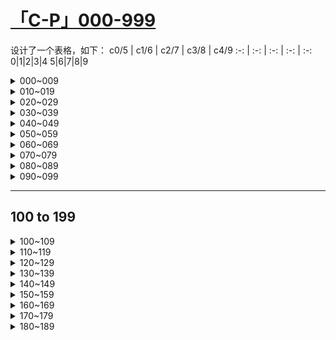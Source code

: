 # [「C-P」000-999](https://github.com/bingdu748/c_d-project/issues/5)

设计了一个表格，如下：
c0/5 | c1/6 | c2/7 | c3/8 | c4/9
 :-: |  :-: |  :-: |  :-: | :-:
0|1|2|3|4
5|6|7|8|9

<details><summary>000~009</summary>

c0/5 | c1/6 | c2/7 | c3/8 | c4/9
 :-: |  :-: |  :-: |  :-: | :-:
![000](https://github.com/bingdu748/c_d-project/assets/50004335/4433d9f6-062e-4d6b-a11d-bc90ffb750a8)000|![001](https://github.com/bingdu748/c_d-project/assets/50004335/98cf2657-fd2e-427d-bf2a-245f7ba4b287)001|![002](https://github.com/bingdu748/c_d-project/assets/50004335/4fda1a67-d57b-437b-8b50-76d9c2efc760)002|![003](https://github.com/bingdu748/c_d-project/assets/50004335/b40119e2-38c2-42ca-95ed-b9bf2c011bb3)003|![004](https://github.com/bingdu748/c_d-project/assets/50004335/fb18a275-c04e-4b2b-b1cf-48630215ea54)004
![005](https://github.com/bingdu748/c_d-project/assets/50004335/b0e7371a-40f0-4af9-9c3f-db3086243f26)005|![006](https://github.com/bingdu748/c_d-project/assets/50004335/d909f532-4525-4aa7-b1f6-74183517356f)006|![007](https://github.com/bingdu748/c_d-project/assets/50004335/e3dc1f20-dd06-45b8-b592-a4e196349016)007|![008](https://github.com/bingdu748/c_d-project/assets/50004335/cf1cbd09-ca8f-4aec-ac26-5d2a6a977fcf)008|![009](https://github.com/bingdu748/c_d-project/assets/50004335/5a555661-479d-4357-ada6-49875fe279b3)009

</details>
<details><summary>010~019</summary>

c0/5 | c1/6 | c2/7 | c3/8 | c4/9
 :-: |  :-: |  :-: |  :-: | :-:
![010](https://github.com/bingdu748/c_d-project/assets/50004335/0a7d99e4-4f2d-4f39-8675-4ce837720842)010|![011](https://github.com/bingdu748/c_d-project/assets/50004335/409acd10-82b7-40a0-934a-866dd292d2e8)011|![012](https://github.com/bingdu748/c_d-project/assets/50004335/b390f754-8609-4c4f-b3ee-ea387e77e3e2)012|![013](https://github.com/bingdu748/c_d-project/assets/50004335/9fcbc115-9daa-4ff5-8c2f-597992fc8485)013|![014](https://github.com/bingdu748/c_d-project/assets/50004335/69f2dcac-3a44-4f62-90aa-7454461251b8)014
![015](https://github.com/bingdu748/c_d-project/assets/50004335/278074df-391d-4de3-a012-adb4edb12148)015|![016](https://github.com/bingdu748/c_d-project/assets/50004335/52b1df2f-0055-44f5-b5fa-34ee5e295b30)016|![017](https://github.com/bingdu748/c_d-project/assets/50004335/0288108c-f5c3-4948-8bef-b1be09d531bc)017|![018](https://github.com/bingdu748/c_d-project/assets/50004335/efdf037f-13c0-4d82-85ed-56d2975bc4c0)018|![019](https://github.com/bingdu748/c_d-project/assets/50004335/9a1a1e6a-e2ea-41ab-a1f9-ee18d6d36033)019

</details>
<details><summary>020~029</summary>

c0/5 | c1/6 | c2/7 | c3/8 | c4/9
 :-: |  :-: |  :-: |  :-: | :-:
![020](https://github.com/bingdu748/c_d-project/assets/50004335/338c1cc1-8fea-437b-988c-fb836a50d0b9)020|![021](https://github.com/bingdu748/c_d-project/assets/50004335/77150640-3bd6-4b66-910c-086fac516427)021|![022](https://github.com/bingdu748/c_d-project/assets/50004335/71b443bd-846d-4779-8739-05c691881a9d)022|![023](https://github.com/bingdu748/c_d-project/assets/50004335/869638f8-fae3-4eb6-a476-9cb4fb78deb2)023|![024](https://github.com/bingdu748/c_d-project/assets/50004335/43625505-1191-4fd6-9420-13f9b727e5d4)024
![025](https://github.com/bingdu748/c_d-project/assets/50004335/d0552c60-0c62-4910-9306-a0fe604b42c7)025|![026](https://github.com/bingdu748/c_d-project/assets/50004335/5872b445-dc1d-41a7-9743-668aed799629)026|![027](https://github.com/bingdu748/c_d-project/assets/50004335/bbfe4e96-c12d-41f8-a1c1-1ca96ce44301)027|![028](https://github.com/bingdu748/c_d-project/assets/50004335/cba9ffdb-2990-46ce-9144-6d6beba3f31b)028|![029](https://github.com/bingdu748/c_d-project/assets/50004335/2e207fde-afcd-4617-a405-51a09a639892)029

</details>
<details><summary>030~039</summary>

c0/5 | c1/6 | c2/7 | c3/8 | c4/9
 :-: |  :-: |  :-: |  :-: | :-:
![030](https://github.com/bingdu748/c_d-project/assets/50004335/c2e188dd-49b7-46d7-aecf-11bacfe57bec)030|![031](https://github.com/bingdu748/c_d-project/assets/50004335/6cbc0686-17a2-491f-b6c9-5ee13c1defc0)031|![032](https://github.com/bingdu748/c_d-project/assets/50004335/f775fd5d-0d6a-4a4b-86ea-1a630e74b9ce)032|![033](https://github.com/bingdu748/c_d-project/assets/50004335/f780801e-a065-4319-82b1-5e89e0fd63eb)033|![034](https://github.com/bingdu748/c_d-project/assets/50004335/176e8698-f518-4362-8272-11f5a8097f72)034
![035](https://github.com/bingdu748/c_d-project/assets/50004335/59eb8e57-bdae-4081-889e-098bd454164a)035|![036](https://github.com/bingdu748/c_d-project/assets/50004335/96dd6b73-15f7-48f7-83f4-9437da911163)036|![037](https://github.com/bingdu748/c_d-project/assets/50004335/a8b32a89-7c60-466a-a952-c3b417847ffa)037|![038](https://github.com/bingdu748/c_d-project/assets/50004335/a5c9701f-c8c6-49b7-8bbf-2de9494a2177)038|![039](https://github.com/bingdu748/c_d-project/assets/50004335/1d59abc8-a1ac-4327-88b1-a4f1e76d826b)039

</details>
<details><summary>040~049</summary>

c0/5 | c1/6 | c2/7 | c3/8 | c4/9
 :-: |  :-: |  :-: |  :-: | :-:
![040](https://github.com/bingdu748/c_d-project/assets/50004335/a32c273f-479d-4ac5-971c-8bc861bf19f6)040|![041](https://github.com/bingdu748/c_d-project/assets/50004335/b4fec8d6-a6b8-4804-bdb3-547633663686)041|![042](https://github.com/bingdu748/c_d-project/assets/50004335/9a9166ce-3eb6-4f5d-a25d-02175531833e)042|![043](https://github.com/bingdu748/c_d-project/assets/50004335/c6f9b4ed-76f7-4d8f-9e82-e81343516ca4)043|![044](https://github.com/bingdu748/c_d-project/assets/50004335/68a3a93f-c5ce-4e53-9665-07f90c06ca33)044
![045](https://github.com/bingdu748/c_d-project/assets/50004335/60259b02-49b8-49b1-884b-70f6526b8bd8)045|![046](https://github.com/bingdu748/c_d-project/assets/50004335/a61ee494-ccb1-41c1-adf8-c308972e065e)046|![047](https://github.com/bingdu748/c_d-project/assets/50004335/830c9905-122d-4a91-ac63-ac277de56263)047|![048](https://github.com/bingdu748/c_d-project/assets/50004335/69b65ee3-4250-4849-ac15-7e33588e03cf)048|![049](https://github.com/bingdu748/c_d-project/assets/50004335/a584240a-67fc-4de4-9ea3-e86b2fbc2afc)049

</details>
<details><summary>050~059</summary>

c0/5 | c1/6 | c2/7 | c3/8 | c4/9
 :-: |  :-: |  :-: |  :-: | :-:
![050](https://github.com/bingdu748/c_d-project/assets/50004335/133847e3-6eaa-43f4-b238-3a718d731fb3)050|![051](https://github.com/bingdu748/c_d-project/assets/50004335/1d9e234a-397d-4b49-817d-ca663b258759)051|![052](https://github.com/bingdu748/c_d-project/assets/50004335/cf4c1a7a-56d5-411e-9b2c-f6ba992f2113)052|![053](https://github.com/bingdu748/c_d-project/assets/50004335/503fbf61-e987-438d-a971-e1825b99b8c5)053|![054](https://github.com/bingdu748/c_d-project/assets/50004335/cc710b02-9136-4cfb-ba6f-79f86c2fb27e)054
![055](https://github.com/bingdu748/c_d-project/assets/50004335/10b0bb25-9982-472c-8b89-d2551c61a5cd)055|![056](https://github.com/bingdu748/c_d-project/assets/50004335/c31f650c-badc-480d-9437-204aa27a87e0)056|![057](https://github.com/bingdu748/c_d-project/assets/50004335/3baa6836-7ece-4780-8895-70dda141b709)057|![058](https://github.com/bingdu748/c_d-project/assets/50004335/2de42c00-d077-4e51-b626-069f29869df4)058|![059](https://github.com/bingdu748/c_d-project/assets/50004335/cc82a895-4e1b-49fd-a427-9a68574e3938)059

</details>
<details><summary>060~069</summary>

c0/5 | c1/6 | c2/7 | c3/8 | c4/9
 :-: |  :-: |  :-: |  :-: | :-:
![060](https://github.com/bingdu748/c_d-project/assets/50004335/2dc4d780-397a-42d5-95f5-4198ed59552e)060|![061](https://github.com/bingdu748/c_d-project/assets/50004335/fa9c9f43-6e2c-46d8-b80a-b104536ca911)061|![062](https://github.com/bingdu748/c_d-project/assets/50004335/84dae26f-d3f1-41c4-803d-a8b3e998f3b6)062|![063](https://github.com/bingdu748/c_d-project/assets/50004335/c5638b2a-4b1c-4aeb-b33d-d90fa89766fb)063|![064](https://github.com/bingdu748/c_d-project/assets/50004335/5848f8f3-248f-4934-a552-4d7171be53cd)064
![065](https://github.com/bingdu748/c_d-project/assets/50004335/17169c1a-058e-43e3-96e3-62d1e82de8ca)065|![066](https://github.com/bingdu748/c_d-project/assets/50004335/48a0b0ec-f6bf-4fd7-a784-989ad8df9ce0)066|![067](https://github.com/bingdu748/c_d-project/assets/50004335/688e545a-afb5-4b4f-9da9-3f85e4d60657)067|![068](https://github.com/bingdu748/c_d-project/assets/50004335/dccf73e6-b6dd-4cd5-ab51-ea87542e749f)068|![069](https://github.com/bingdu748/c_d-project/assets/50004335/7f77edf1-b077-46d9-a177-e5357e7313be)069

</details>
<details><summary>070~079</summary>

c0/5 | c1/6 | c2/7 | c3/8 | c4/9
 :-: |  :-: |  :-: |  :-: | :-:
![070](https://github.com/bingdu748/c_d-project/assets/50004335/675b485d-e10f-4a2e-a672-485f9f6805e2)070|![071](https://github.com/bingdu748/c_d-project/assets/50004335/943cfd2f-78c2-4541-aba9-d039c17b8b3c)071|![072](https://github.com/bingdu748/c_d-project/assets/50004335/78389100-d2bf-46d6-b2a6-1711c1f48916)072|![073](https://github.com/bingdu748/c_d-project/assets/50004335/4d549292-5928-422a-9802-2cc55da1bb37)073|![074](https://github.com/bingdu748/c_d-project/assets/50004335/1045387d-28ea-492d-866b-585783bd8d74)074
![075](https://github.com/bingdu748/c_d-project/assets/50004335/97756f3a-95da-496f-8f57-0ab891e94945)075|![076](https://github.com/bingdu748/c_d-project/assets/50004335/83c7824c-d0c6-4b9d-8eb7-fafd23b90264)076|![077](https://github.com/bingdu748/c_d-project/assets/50004335/8c18ea28-1ff7-4c54-844c-38d0fd108a03)077|![078](https://github.com/bingdu748/c_d-project/assets/50004335/ec1a0971-bc4d-4031-885f-3c45f782641d)078|![079](https://github.com/bingdu748/c_d-project/assets/50004335/43bd6dbb-e3a8-4151-985a-304d7c5840dd)079

</details>
<details><summary>080~089</summary>

c0/5 | c1/6 | c2/7 | c3/8 | c4/9
 :-: |  :-: |  :-: |  :-: | :-:
![080](https://github.com/bingdu748/c_d-project/assets/50004335/5465b37e-8f4d-4c34-bcfc-061feae3435d)080|![081](https://github.com/bingdu748/c_d-project/assets/50004335/19308167-6477-4dfb-a5a1-74920f5ad772)081|![082](https://github.com/bingdu748/c_d-project/assets/50004335/b48ac592-4547-498f-a0c8-cc2c70c7175d)082|![083](https://github.com/bingdu748/c_d-project/assets/50004335/65899dae-42db-455f-a73b-f8068e1832a4)083|![084](https://github.com/bingdu748/c_d-project/assets/50004335/6be43b29-5b13-4a8c-9b74-256183deea65)084
![085](https://github.com/bingdu748/c_d-project/assets/50004335/8ae4cb97-2e51-48d2-858b-35bceea07796)085|![086](https://github.com/bingdu748/c_d-project/assets/50004335/c4c2a7d0-7842-49ee-bba1-fc39639dbaa9)086|![087](https://github.com/bingdu748/c_d-project/assets/50004335/40f8ad57-baee-426d-92f6-d750c120a94a)087|![088](https://github.com/bingdu748/c_d-project/assets/50004335/d09b50f4-16f6-435a-a610-d5b16aec8112)088|![089](https://github.com/bingdu748/c_d-project/assets/50004335/213c5efe-a21b-4fe5-b701-12ee6324df92)089

</details>
<details><summary>090~099</summary>

c0/5 | c1/6 | c2/7 | c3/8 | c4/9
 :-: |  :-: |  :-: |  :-: | :-:
![090](https://github.com/bingdu748/c_d-project/assets/50004335/383753ed-757e-4213-baf8-42fc3213a0d6)090|![091](https://github.com/bingdu748/c_d-project/assets/50004335/da78e777-9ec1-4f9a-bf9e-628679f3eab3)091|![092](https://github.com/bingdu748/c_d-project/assets/50004335/6fe6226f-0220-4a60-8993-180d83ae4359)092|![093](https://github.com/bingdu748/c_d-project/assets/50004335/0e69475d-10fc-40a8-8b7a-1424ed6ee001)093|![094](https://github.com/bingdu748/c_d-project/assets/50004335/5511f1e8-1900-4bab-bf6f-74be97c96df0)094
![095](https://github.com/bingdu748/c_d-project/assets/50004335/47c021c4-c7b7-4b1c-917a-a74e52c13033)095|![096](https://github.com/bingdu748/c_d-project/assets/50004335/7b7cd50b-fd3c-4881-b54f-cb7345100e76)096|![097](https://github.com/bingdu748/c_d-project/assets/50004335/d5a78a6c-0c77-4b04-8f3d-2060c00a2ba1)097|![098](https://github.com/bingdu748/c_d-project/assets/50004335/664d01b2-8616-48dc-b504-5f68f510c435)098|![099](https://github.com/bingdu748/c_d-project/assets/50004335/0df66c6d-75ec-458d-80e6-301a7e192a27)099

</details>

---

## 100 to 199
<details><summary>100~109</summary>

c0/5~| c1/6 | c2/7 | c3/8 | c4/9 
:-: | :-: | :-: | :-: | :-:
![100](https://github.com/bingdu748/c_d-project/assets/50004335/e11b7527-7345-4804-8026-9753b59381f8)100|![101](https://github.com/bingdu748/c_d-project/assets/50004335/e1f9814f-dd09-4733-a8bc-96f15fafd37e)101|![102](https://github.com/bingdu748/c_d-project/assets/50004335/f6c245fd-a880-4fa8-a68f-b137e93c49d7)102|![103](https://github.com/bingdu748/c_d-project/assets/50004335/a7040dfe-e31f-4ce1-9492-750082cd56b9)103|![104](https://github.com/bingdu748/c_d-project/assets/50004335/d70cc211-da5e-4702-9a19-f2ba52c0d07b)104
![105](https://github.com/bingdu748/c_d-project/assets/50004335/ea75266a-b0b8-4143-9a0e-fa5f932cfdce)105|![106](https://github.com/bingdu748/c_d-project/assets/50004335/13132f91-a514-490a-9e6a-378f75a837bf)106|![107](https://github.com/bingdu748/c_d-project/assets/50004335/0f40dd27-11c4-4aa6-9282-06550b90769f)107|![108](https://github.com/bingdu748/c_d-project/assets/50004335/350c9db9-35aa-466f-a935-d58d47e86d43)108|![109](https://github.com/bingdu748/c_d-project/assets/50004335/2d0fb38c-fa87-456c-92be-8e0a94000b86)109
</details>
<details><summary>110~119</summary>

c0/5~| c1/6 | c2/7 | c3/8 | c4/9 
:-: | :-: | :-: | :-: | :-:
![110](https://github.com/bingdu748/c_d-project/assets/50004335/f827a819-b30b-4b36-a86c-9ef3735146d4)110|![111](https://github.com/bingdu748/c_d-project/assets/50004335/9812476d-b0b0-4727-bc91-3ef99b74bbfc)111|![112](https://github.com/bingdu748/c_d-project/assets/50004335/507222e7-5a16-4677-8b6f-d0a7b951e56d)112|![113](https://github.com/bingdu748/c_d-project/assets/50004335/4cd3903c-6aa6-4252-8e82-29c3d744e1d1)113|![114](https://github.com/bingdu748/c_d-project/assets/50004335/1580326c-1c2c-497e-86c4-060a6b5d8e70)114
![115](https://github.com/bingdu748/c_d-project/assets/50004335/427489e2-5c57-40a5-97fb-6d32426a4095)115|![116](https://github.com/bingdu748/c_d-project/assets/50004335/c3c9eafb-60e5-4494-ba43-02da2fcfd2d2)116|![117](https://github.com/bingdu748/c_d-project/assets/50004335/3525cf7a-ffa0-4371-a3be-ed68c28048c6)117|![118](https://github.com/bingdu748/c_d-project/assets/50004335/430b5ecb-1273-46a4-b530-17aa4c2f82ec)118|![119](https://github.com/bingdu748/c_d-project/assets/50004335/c9c58461-0e00-4bd1-9a26-f94537aa246c)119
</details>
<details><summary>120~129</summary>

c0/5~| c1/6 | c2/7 | c3/8 | c4/9 
:-: | :-: | :-: | :-: | :-:
![120](https://github.com/bingdu748/c_d-project/assets/50004335/a8f58de5-a3f7-4af9-be78-910be9b6a88a)120|![121](https://github.com/bingdu748/c_d-project/assets/50004335/44d4cae5-b0f1-4982-afd6-a028957e0b54)121|![122](https://github.com/bingdu748/c_d-project/assets/50004335/9174766b-28d3-4f0d-b69d-6e9e5c51df2f)122|![123](https://github.com/bingdu748/c_d-project/assets/50004335/8bb3fcf6-5b0d-4f6d-9002-671d9702e80e)123|![124](https://github.com/bingdu748/c_d-project/assets/50004335/914ba5ed-c021-4815-8db9-ec808a8486a7)124
![125](https://github.com/bingdu748/c_d-project/assets/50004335/9ae0fbf4-fcd1-4feb-bb3e-a14eba3d9d64)125|![126](https://github.com/bingdu748/c_d-project/assets/50004335/3dd5c0fc-2487-4117-9444-99f8ae6f7aa1)126|![127](https://github.com/bingdu748/c_d-project/assets/50004335/e0290854-c231-43f8-a54e-b512e41a8bea)127|![128](https://github.com/bingdu748/c_d-project/assets/50004335/20155717-2f49-4c20-bc2c-ea27a6f1fc77)128|![129](https://github.com/bingdu748/c_d-project/assets/50004335/03c7ba97-d454-458b-a72e-5fd893ee1f3e)129
</details>
<details><summary>130~139</summary>

c0/5~| c1/6 | c2/7 | c3/8 | c4/9 
:-: | :-: | :-: | :-: | :-:
![130](https://github.com/bingdu748/c_d-project/assets/50004335/3635cd8c-696c-4541-80c2-ff90f27bd5cc)130|![131](https://github.com/bingdu748/c_d-project/assets/50004335/09e492bc-4d97-442e-8cff-2dee150860c4)131|![132](https://github.com/bingdu748/c_d-project/assets/50004335/a0a5390d-f6ee-4abd-8bc5-c0c8c3c239e2)132|![133](https://github.com/bingdu748/c_d-project/assets/50004335/d80a0bc2-f2d5-43fd-bfd7-bba66b8a261c)133|![134](https://github.com/bingdu748/c_d-project/assets/50004335/5f9ec266-d600-431e-96d3-7e36a2fe0fa5)134
![135](https://github.com/bingdu748/c_d-project/assets/50004335/f7d8710a-e860-4e7b-be99-16d698987f2c)135|![136](https://github.com/bingdu748/c_d-project/assets/50004335/02845ddd-aa06-4314-b928-d2542a8b3d43)136|![137](https://github.com/bingdu748/c_d-project/assets/50004335/19f9e66c-853d-46e4-9388-a4dd4b38884e)137|![138](https://github.com/bingdu748/c_d-project/assets/50004335/b5fd58a0-a118-418f-a3b7-0273820c1e6f)138|![139](https://github.com/bingdu748/c_d-project/assets/50004335/beb3ddf9-4199-41f9-bbc9-74facd1aa3b0)139
</details>
<details><summary>140~149</summary>

c0/5~| c1/6 | c2/7 | c3/8 | c4/9 
:-: | :-: | :-: | :-: | :-:
![140](https://github.com/bingdu748/c_d-project/assets/50004335/7d15dddb-4132-4fde-979c-edb15baa1fbd)140|![141](https://github.com/bingdu748/c_d-project/assets/50004335/4644fd05-d448-432e-95dd-993be4c31cfe)141|![142](https://github.com/bingdu748/c_d-project/assets/50004335/ad140e82-8e42-4d09-af59-3dc5c85efd2b)142|![143](https://github.com/bingdu748/c_d-project/assets/50004335/d92a7aee-e92c-474f-a384-065d0739c850)143|![144](https://github.com/bingdu748/c_d-project/assets/50004335/1891cdd6-a539-4338-ad77-fbb0ed35c9b2)144
![145](https://github.com/bingdu748/c_d-project/assets/50004335/dc22c752-8d54-4fda-8fa1-6c99be69fec2)145|![146](https://github.com/bingdu748/c_d-project/assets/50004335/d2f38a30-61f6-497b-8b1c-04b40fa75b46)146|![147](https://github.com/bingdu748/c_d-project/assets/50004335/2aacb063-6cc7-4a99-9655-d4c0695c8e10)147|![148](https://github.com/bingdu748/c_d-project/assets/50004335/57dea630-a33a-40bd-8b75-6a2a003d3c70)148|![149](https://github.com/bingdu748/c_d-project/assets/50004335/8b524269-d106-4301-976f-26ac9a05c886)149
</details>
<details><summary>150~159</summary>

c0/5~| c1/6 | c2/7 | c3/8 | c4/9 
:-: | :-: | :-: | :-: | :-:
![150](https://github.com/bingdu748/c_d-project/assets/50004335/1f73c662-faee-4096-a065-c4eadfeae585)150|![151](https://github.com/bingdu748/c_d-project/assets/50004335/4614bef1-e5b2-469d-a5f5-bac2552bea05)151|![152](https://github.com/bingdu748/c_d-project/assets/50004335/1aeda096-6acf-4444-a7cd-506555bd2fcd)152|![153](https://github.com/bingdu748/c_d-project/assets/50004335/e1ed6487-90d4-4ae6-bc91-0718c7da0b7f)153|![154](https://github.com/bingdu748/c_d-project/assets/50004335/fc8c5e53-ef39-4483-932e-88def7174ae0)154
![155](https://github.com/bingdu748/c_d-project/assets/50004335/2e52eac0-64da-44ad-8dfa-b52616fb2844)155|![156](https://github.com/bingdu748/c_d-project/assets/50004335/55bc4ce6-4a0f-4748-8c89-c099f556e831)156|![157](https://github.com/bingdu748/c_d-project/assets/50004335/ed5a8043-e7b4-47eb-8bb0-721104888d42)157|![158](https://github.com/bingdu748/c_d-project/assets/50004335/3053adc4-848b-4a22-8fe8-a08d8f8c5d94)158|![159](https://github.com/bingdu748/c_d-project/assets/50004335/dbc1fcb6-6915-4e4a-b035-af818026616a)159
</details>
<details><summary>160~169</summary>

c0/5~| c1/6 | c2/7 | c3/8 | c4/9 
:-: | :-: | :-: | :-: | :-:
![160](https://github.com/bingdu748/c_d-project/assets/50004335/b7d74479-14a6-412a-b191-b094dce3b34a)160|![161](https://github.com/bingdu748/c_d-project/assets/50004335/da0bbbc0-2390-4aef-902b-2bfda8ca18d2)161|![162](https://github.com/bingdu748/c_d-project/assets/50004335/070043b2-306b-4d49-a9eb-733eca679b05)162|![163](https://github.com/bingdu748/c_d-project/assets/50004335/399e12e6-469e-4f26-ba62-0998c959f14e)163|![164](https://github.com/bingdu748/c_d-project/assets/50004335/1e88e31e-d655-484e-83ce-cc6f38a5b509)164
![165](https://github.com/bingdu748/c_d-project/assets/50004335/aff7b560-bd39-4119-b70b-d177f8849019)165|![166](https://github.com/bingdu748/c_d-project/assets/50004335/61527093-90f8-4e2d-a1b9-1cd6d7f1c3d0)166|![167](https://github.com/bingdu748/c_d-project/assets/50004335/e53734b1-980f-4edf-9059-b36c2238cde0)167|![168](https://github.com/bingdu748/c_d-project/assets/50004335/1c73f495-14f7-47e3-9a70-ad8ceae32e2f)168|![169](https://github.com/bingdu748/c_d-project/assets/50004335/c87a6a39-684b-4825-92d4-20e94b14fcf4)169
</details>
<details><summary>170~179</summary>

c0/5~| c1/6 | c2/7 | c3/8 | c4/9 
:-: | :-: | :-: | :-: | :-:
![170](https://github.com/bingdu748/c_d-project/assets/50004335/f0e5a997-5613-49d6-97be-cbdb3e84fa54)170|![171](https://github.com/bingdu748/c_d-project/assets/50004335/9f26d35b-de73-45a1-8aa9-83566529e310)171|![172](https://github.com/bingdu748/c_d-project/assets/50004335/90173e5e-2662-4bf5-8e9c-f8b5fc70268b)172|![173](https://github.com/bingdu748/c_d-project/assets/50004335/cd5d1ec0-bfe8-4c7f-82a6-ecc22f5217cb)173|![174](https://github.com/bingdu748/c_d-project/assets/50004335/aa759c0c-2ead-4c21-893d-55657e4e5147)174
![175](https://github.com/bingdu748/c_d-project/assets/50004335/af4ea184-3ec0-4d76-987c-aac6235bf5dd)175|![176](https://github.com/bingdu748/c_d-project/assets/50004335/c828178a-2305-4f53-8755-ad078873f2f8)176|![177](https://github.com/bingdu748/c_d-project/assets/50004335/11238786-4fb4-4fb8-80db-24396bbbceea)177|![178](https://github.com/bingdu748/c_d-project/assets/50004335/2d8f81f6-a350-40f4-9d70-eb82a483a9b0)178|![179](https://github.com/bingdu748/c_d-project/assets/50004335/7e226347-d658-4bd3-9339-91f113f6f305)179
</details>
<details><summary>180~189</summary>

c0/5~| c1/6 | c2/7 | c3/8 | c4/9 
:-: | :-: | :-: | :-: | :-:
![180](https://github.com/bingdu748/c_d-project/assets/50004335/ce21cae5-9f0b-4f1d-852b-fa7242d6bac4)180|![181](https://github.com/bingdu748/c_d-project/assets/50004335/9eb33c02-bf61-4615-bb90-4f033c15352f)181|![182](https://github.com/bingdu748/c_d-project/assets/50004335/bd018723-260a-42ee-809f-295297f87608)182|![183](https://github.com/bingdu748/c_d-project/assets/50004335/f0397051-f200-4944-980f-6289806020d2)183|![184](https://github.com/bingdu748/c_d-project/assets/50004335/97c01b3b-74c0-4047-bf11-d3032d9c8e6a)184
![185](https://github.com/bingdu748/c_d-project/assets/50004335/4b7c78aa-9e9f-404e-a868-51b53eed9989)185|![186](https://github.com/bingdu748/c_d-project/assets/50004335/4f6cfc19-ceaa-4bb1-8227-daf12b92e96c)186|![187](https://github.com/bingdu748/c_d-project/assets/50004335/0ff46117-5be0-4c77-b14a-e9274fd32f90)187|![188](https://github.com/bingdu748/c_d-project/assets/50004335/b7b0925c-0db4-427a-8cf4-6a3b810510b3)188|![189](https://github.com/bingdu748/c_d-project/assets/50004335/4404aad7-4e3f-484d-9e35-513e7a2d11a9)189
</details>